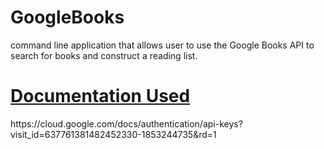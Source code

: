 # GoogleBooks
command line application that allows user to use the Google Books API to search for books and construct a reading list. 

<h1><u>Documentation Used</u></h1>
https://cloud.google.com/docs/authentication/api-keys?visit_id=637761381482452330-1853244735&rd=1
